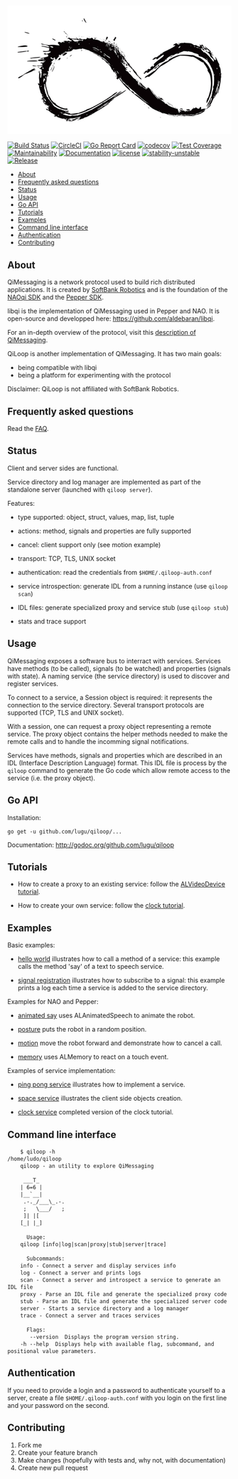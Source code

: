 ![qiloop](https://github.com/lugu/qiloop/blob/master/doc/logo.jpg)

[![Build Status](https://travis-ci.org/lugu/qiloop.svg?branch=master)](https://travis-ci.org/lugu/qiloop)
[![CircleCI](https://circleci.com/gh/lugu/qiloop/tree/master.svg?style=shield)](https://circleci.com/gh/lugu/qiloop)
[![Go Report Card](https://goreportcard.com/badge/github.com/lugu/qiloop)](https://goreportcard.com/report/github.com/lugu/qiloop)
[![codecov](https://codecov.io/gh/lugu/qiloop/branch/master/graph/badge.svg)](https://codecov.io/gh/lugu/qiloop)
[![Test Coverage](https://api.codeclimate.com/v1/badges/b192466a26dbced44274/test_coverage)](https://codeclimate.com/github/lugu/qiloop/test_coverage)
[![Maintainability](https://api.codeclimate.com/v1/badges/b192466a26dbced44274/maintainability)](https://codeclimate.com/github/lugu/qiloop/maintainability)
[![Documentation](https://godoc.org/github.com/lugu/qiloop?status.svg)](http://godoc.org/github.com/lugu/qiloop)
[![license](https://img.shields.io/github/license/lugu/qiloop.svg?maxAge=2592000)](https://github.com/lugu/qiloop/blob/master/LICENSE)
[![stability-unstable](https://img.shields.io/badge/stability-unstable-yellow.svg)](https://github.com/emersion/stability-badges#unstable)
[![Release](https://img.shields.io/github/tag/lugu/qiloop.svg)](https://github.com/lugu/qiloop/releases)

<!-- START doctoc generated TOC please keep comment here to allow auto update -->

<!-- DON'T EDIT THIS SECTION, INSTEAD RE-RUN doctoc TO UPDATE -->

<!-- DON'T EDIT THIS SECTION, INSTEAD RE-RUN doctoc TO UPDATE -->

-   [About](#about)
-   [Frequently asked questions](#frequently-asked-questions)
-   [Status](#status)
-   [Usage](#usage)
-   [Go API](#go-api)
-   [Tutorials](#tutorials)
-   [Examples](#examples)
-   [Command line interface](#command-line-interface)
-   [Authentication](#authentication)
-   [Contributing](#contributing)

<!-- END doctoc generated TOC please keep comment here to allow auto update -->

## About

QiMessaging is a network protocol used to build rich distributed applications.
It is created by [SoftBank Robotics](https://www.softbankrobotics.com/emea/en/index)
and is the foundation of the [NAOqi SDK](http://doc.aldebaran.com/2-8/) and
the [Pepper SDK](https://qisdk.softbankrobotics.com/).

libqi is the implementation of QiMessaging used in Pepper and NAO.
It is open-source and developped here:
<https://github.com/aldebaran/libqi>.

For an in-depth overview of the protocol, visit this [description of QiMessaging](https://github.com/lugu/qiloop/blob/master/doc/about-qimessaging.md).


QiLoop is another implementation of QiMessaging. It has two main goals:

-   being compatible with libqi
-   being a platform for experimenting with the protocol

Disclaimer: QiLoop is not affiliated with SoftBank Robotics.

## Frequently asked questions

Read the [FAQ](https://github.com/lugu/qiloop/blob/master/doc/FAQ.md).

## Status

Client and server sides are functional.

Service directory and log manager are implemented as part of the
standalone server (launched with `qiloop server`).

Features:

-   type supported: object, struct, values, map, list, tuple

-   actions: method, signals and properties are fully supported

-   cancel: client support only (see motion example)

-   transport: TCP, TLS, UNIX socket

-   authentication: read the credentials from `$HOME/.qiloop-auth.conf`

-   service introspection: generate IDL from a running instance (use `qiloop scan`)

-   IDL files: generate specialized proxy and service stub (use `qiloop stub`)

-   stats and trace support

## Usage

QiMessaging exposes a software bus to interract with services. Services have
methods (to be called), signals (to be watched) and properties (signals with
state). A naming service (the service directory) is used to discover and
register services.

To connect to a service, a Session object is required: it represents the
connection to the service directory. Several transport protocols are supported
(TCP, TLS and UNIX socket).

With a session, one can request a proxy object representing a remote service.
The proxy object contains the helper methods needed to make the remote calls
and to handle the incomming signal notifications.

Services have methods, signals and properties which are described in an IDL
(Interface Description Language) format. This IDL file is process by the
`qiloop` command to generate the Go code which allow remote access to the
service (i.e. the proxy object).

## Go API

Installation:

    go get -u github.com/lugu/qiloop/...

Documentation: <http://godoc.org/github.com/lugu/qiloop>

## Tutorials

-   How to create a proxy to an existing service: follow the [ALVideoDevice tutorial](https://github.com/lugu/qiloop/blob/master/doc/tutorial-videodevice.md).

-   How to create your own service: follow the [clock tutorial](https://github.com/lugu/qiloop/blob/master/doc/tutorial-clock.md).

## Examples

Basic examples:

-   [hello world](https://github.com/lugu/qiloop/blob/master/examples/say)
    illustrates how to call a method of a service: this example calls
    the method 'say' of a text to speech service.

-   [signal registration](https://github.com/lugu/qiloop/blob/master/examples/signal)
    illustrates how to subscribe to a signal: this example prints a
    log each time a service is added to the service directory.

Examples for NAO and Pepper:

-   [animated say](https://github.com/lugu/qiloop/blob/master/examples/animated-say)
    uses ALAnimatedSpeech to animate the robot.

-   [posture](https://github.com/lugu/qiloop/blob/master/examples/posture)
    puts the robot in a random position.

-   [motion](https://github.com/lugu/qiloop/blob/master/examples/motion)
    move the robot forward and demonstrate how to cancel a call.

-   [memory](https://github.com/lugu/qiloop/blob/master/examples/memory)
    uses ALMemory to react on a touch event.

Examples of service implementation:

-   [ping pong service](https://github.com/lugu/qiloop/blob/master/examples/pong)
    illustrates how to implement a service.

-   [space service](https://github.com/lugu/qiloop/blob/master/examples/space)
    illustrates the client side objects creation.

-   [clock service](https://github.com/lugu/qiloop/blob/master/examples/clock)
    completed version of the clock tutorial.

## Command line interface

        $ qiloop -h                                                                                                                                                            /home/ludo/qiloop
        qiloop - an utility to explore QiMessaging

    	 ___T_
    	| 6=6 |
    	|__`__|
         .-._/___\_.-.
         ;   \___/   ;
    	 ]| |[
    	[_| |_]

          Usage:
    	qiloop [info|log|scan|proxy|stub|server|trace]

          Subcommands:
    	info - Connect a server and display services info
    	log - Connect a server and prints logs
    	scan - Connect a server and introspect a service to generate an IDL file
    	proxy - Parse an IDL file and generate the specialized proxy code
    	stub - Parse an IDL file and generate the specialized server code
    	server - Starts a service directory and a log manager
    	trace - Connect a server and traces services

          Flags:
    	   --version  Displays the program version string.
    	-h --help  Displays help with available flag, subcommand, and positional value parameters.

## Authentication

If you need to provide a login and a password to authenticate yourself
to a server, create a file `$HOME/.qiloop-auth.conf` with you login on the
first line and your password on the second.

## Contributing

1.  Fork me
2.  Create your feature branch
3.  Make changes (hopefully with tests and, why not, with documentation)
4.  Create new pull request
